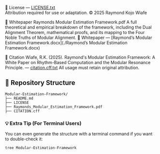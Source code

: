 📜 License 
— [LICENSE.txt](./LICENSE.txt)  
Attribution required for use or adaptation.
© 2025 Raymond Kojo Wiafe

📖 Whitepaper
Raymonds Modular Estimation Framework.pdf
A full theoretical and empirical breakdown of the framework, including the Dual Alignment Theorem,
mathematical proofs, and its mapping to the Four Noble Truths of Modular Alignment.
📖 Whitepaper — [Raymond’s Modular Estimation Framework.docx](./Raymond’s Modular Estimation Framework.docx)  


🧾 Citation
Wiafe, R.K. (2025). Raymond's Modular Estimation Framework: A White Paper on Rhythm-Based Computation and the Modular Resonance Principle.
— [citation.cff.txt](./citation.cff.txt)
All usage must retain original attribution.



## 📁 Repository Structure

```plaintext
Modular-Estimation-Framework/
├── README.md
├── LICENSE
├── Raymonds_Modular_Estimation_Framework.pdf
├── CITATION.cff
```

### 💡 Extra Tip (For Terminal Users)

You can even generate the structure with a terminal command if you want to double-check it:

```bash
tree Modular-Estimation-Framework
